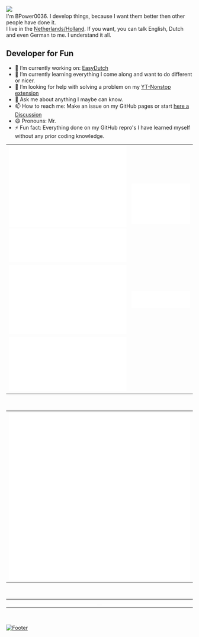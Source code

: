 ![](https://capsule-render.vercel.app/api?type=waving&color=auto&section=header&reversal=true&text=Hi%20there&fontSize=48&fontAlignY=35&height=150) <br>
I'm BPower0036. I develop things, because I want them better then other people have done it. <br>
I live in the [Netherlands/Holland](https://www.openstreetmap.org/relation/2323309#map=5/51.154/9.712). If you want, you can talk English, Dutch and even German to me. I understand it all.

## Developer for Fun
- 🔭 I’m currently working on: [EasyDutch](https://github.com/EasyDutch-uBO/EasyDutch/)
- 🌱 I’m currently learning everything I come along and want to do different or nicer.
- 🤔 I’m looking for help with solving a problem on my [YT-Nonstop extension](https://github.com/BPower0036/YT-Nonstop/issues/8)
- 💬 Ask me about anything I maybe can know.
- 📫 How to reach me: Make an issue on my GitHub pages or start [here a Discussion](https://github.com/BPower0036/BPower0036/discussions)
- 😄 Pronouns: Mr.
- ⚡ Fun fact: Everything done on my GitHub repro's I have learned myself without any prior coding knowledge.

<!--![BPower0036's GitHub Stats](https://github-readme-stats.vercel.app/api?username=BPower0036&show_icons=true&count_private=true&include_all_commits=true&theme=radical&border_radius=20px&border_color=FF3B3B) <br> -->
<table>
  <tr>
    <td>
      <img src="/metrics.base.svg" alt="Base"></img>
      <img src="/metrics.plugin.lines.svg" alt="Lines"></img>
    </td>
    <td>
      <img src="/metrics.plugin.isocalendar.svg" alt="Full-year calendar"></img>
      <tr>
    </td>
  </tr>
    <td>
      <img src="/metrics.plugin.habits.charts.svg" alt="Habits charts"></img>
    </td>
    <td>
       <img src="/metrics.plugin.languages.details.svg" alt="Languages details"></img>
    </td>
  </tr>
    <td>
      <img src="/metrics.plugin.followup.user.svg" alt="Follow up"></img>
    </td>
  </tr>
</table> </br>
<table align="center">
  <td>
    <img src="/metrics.plugin.activity.svg" alt="Activity"></img>
  </td>
</table> </br>
<table>
    <td>
      <img src="/metrics.plugin.reactions.svg" alt="Reactions"></img>
    </td>
    <td>
       <img src="/metrics.plugin.people.repository.svg" alt="People reprository"></img>
    </td>
  </tr>
</table>

<!-- ![Activity Graph](https://activity-graph.herokuapp.com/graph?username=BPower0036&theme=chartreuse-dark) <br>
![Top Langs](https://github-readme-stats.vercel.app/api/top-langs/?username=BPower0036&layout=compact&langs_count=10) --> <br>
[![Footer](https://capsule-render.vercel.app/api?type=waving&color=timeGradient&section=footer&reversal=true&text=Please%20support%20me&animation=blinking&fontSize=35&fontAlignY=85&height=100)](https://www.paypal.com/donate?hosted_button_id=M4D2NPZX5NS4C)
